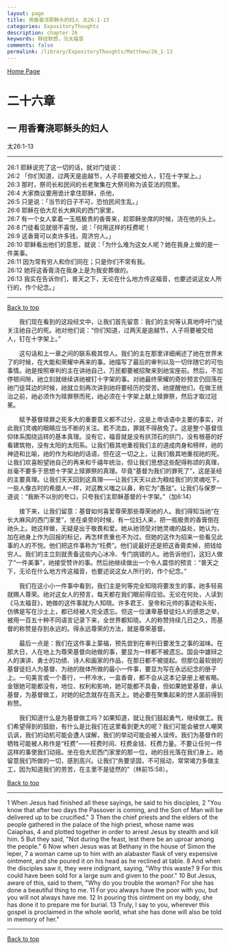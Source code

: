 ```yaml
---
layout: page
title: 用香膏浇耶稣头的妇人 太26:1-13
categories: ExpositoryThoughts
description: chapter 26
keywords: 释经默想，马太福音
comments: false
permalink: /library/ExpositoryThoughts/Matthew/26_1-13
---
```

[ Home Page ]({{site.baseurl}}/index) <br>

<a name="0"></a>
# 二十六章 

## 一 用香膏浇耶稣头的妇人

太26:1-13

***

26:1 耶稣说完了这一切的话，就对门徒说：<br>
26:2 「你们知道，过两天是逾越节，人子将要被交给人，钉在十字架上。」<br>
26:3 那时，祭司长和民间的长老聚集在大祭司称为该亚法的院里。<br>
26:4 大家商议要用诡计拿住耶稣，杀他，<br>
26:5 只是说：「当节的日子不可，恐怕民间生乱。」<br>
26:6 耶稣在伯大尼长大麻风的西门家里，<br>
26:7 有一个女人拿着一玉瓶极贵的香膏来，趁耶稣坐席的时候，浇在他的头上。<br>
26:8 门徒看见就很不喜悦，说：「何用这样的枉费呢！<br>
26:9 这香膏可以卖许多钱，周济穷人。」<br>
26:10 耶稣看出他们的意思，就说：「为什么难为这女人呢？她在我身上做的是一件美事。<br>
26:11 因为常有穷人和你们同在；只是你们不常有我。<br>
26:12 她将这香膏浇在我身上是为我安葬做的。<br>
26:13 我实在告诉你们，普天之下，无论在什么地方传这福音，也要述说这女人所行的，作个纪念。」<br>

***

[Back to top](#0)

&emsp;&emsp;我们现在看到的这段经文中，让我们首先留意：我们的主何等认真地呼吁门徒关注祂自己的死。祂对他们说：“你们知道，过两天是逾越节，人子将要被交给人，钉在十字架上。”

&emsp;&emsp;这句话和上一章之间的联系极其惊人。我们的主在那里详细阐述了祂在世界末了的时候，在大能和荣耀中再来的事。祂描写了最后的审判以及一切伴随它的可怕事情。祂是按照审判的主在讲祂自己，万民都要被招聚来到祂宝座前。然后，不加停顿间隙，祂立刻就继续讲祂被钉十字架的事。对祂最终荣耀的奇妙预言仍回荡在祂门徒耳边的时候，祂就立刻再次讲到祂将要经历的受苦。祂提醒他们，在做王统治之前，祂必须作为赎罪祭而死，祂必须在十字架上献上赎罪祭，然后才取过冠冕。

&emsp;&emsp;赋予基督赎罪之死多大的重要意义都不过分，这是上帝话语中主要的事实，对此我们灵魂的眼睛应当不断的关注。若不流血，罪就不得赦免了。这是整个基督信仰体系围绕运转的基本真理。没有它，福音就是没有拱顶石的拱门，没有根基的好看建筑物，没有太阳的太阳系。让我们极其地重视我们主的道成肉身和榜样，祂的神迹和比喻，祂的作为和祂的话语，但在这一切之上，让我们极其地重视祂的死。让我们欢喜盼望祂自己的再来和千禧年统治，但让我们思想这些配得称颂的真理，丝毫不要多于思想十字架上赎罪祭的真理。毕竟“基督为我们的罪死了”，这是圣经的主要真理。让我们天天回到这真理——让我们天天以此为粮给我们的灵魂吃下。一些人像古时的希腊人一样，对这教义嗤之以鼻，称它为“愚拙”。让我们与保罗一道说：“我断不以别的夸口，只夸我们主耶稣基督的十字架。”（加6:14）

&emsp;&emsp;接下来，让我们留意：基督如何喜爱尊荣那些尊荣祂的人。我们得知当祂“在长大麻风的西门家里”，坐在桌旁的时候，有一位妇人来，把一瓶极贵的香膏倒在祂头上。她这样做，无疑是出于敬畏和爱。她从祂领受对她灵魂的益处，她认为，加在祂身上作为回报的标记，再怎样贵重也不为过。但她的这作为招来一些看见此事的人的不悦。他们把这件事称为“枉费”。他们说最好还是把这香膏卖掉，把钱给穷人。我们的主立刻就责备这些内心冰冷、专门挑错的人。祂告诉他们，这妇人做了“一件美事”，祂接受赞许的事。然后祂继续做出一个令人震惊的预言：“普天之下，无论在什么地方传这福音，也要述说这女人所行的，作个纪念。”

&emsp;&emsp;我们在这小小一件事中看到，我们主是何等完全知晓将要发生的事，祂多轻易就赐人尊荣。祂对这女人的预言，每天都在我们眼前得应验。无论在何处，人读到《马太福音》，她做的这件事就为人知晓。许多君王、皇帝和元帅的事迹和头衔，仿佛是写在沙土上，都已经被人完全遗忘。但这一位谦卑基督徒妇人的感恩之举，被用一百五十种不同语言记录下来，全世界都知晓。人的称赞持续几日之久，而基督的称赞是存到永远的。得永远尊荣的方法，就是尊荣基督。

&emsp;&emsp;最后一点是：我们在这件事上蒙福，预先尝到在审判日要发生之事的滋味。在那大日，人在地上为尊荣基督向祂做的事，要显为一样都不被遗忘。国会中雄辩之人的演讲、勇士的功绩、诗人和画家的作品，在那日都不被提起。但那位最软弱的基督徒妇人为基督、为祂的肢体所做的最小一件事，要显为写在永远纪念的册子上。一句美言或一个善行，一杯冷水，一盒香膏，都不会从这本记录册上被省略。金银她可能都没有，地位、权利和影响，她可能都不具备，但如果她爱基督，承认基督，为基督做工，对她的纪念就存在高天上。她必要在聚集起来的世人面前得到称赞。

&emsp;&emsp;我们知道什么是为基督做工吗？如果知道，就让我们鼓起勇气，继续做工。我们希望得到的鼓励，有什么是比我们在这里看到更大的呢？我们可能会被世人嘲笑讥讽，我们的动机可能会遭人误解，我们的举动可能会被人误传。我们为基督作的牺牲可能被人称作是“枉费”——枉费时间、枉费金钱、枉费力量。不要让任何一件这样的事使我们动摇。坐在伯大尼西门家里的那一位，祂的目光落在我们身上。祂留意我们所做的一切，感到高兴。让我们“务要坚固，不可摇动，常常竭力多做主工，因为知道我们的劳苦，在主里不是徒然的”（林前15:58）。

[Back to top](#0)

***

1 When Jesus had finished all these sayings, he said to his disciples, 2 "You know that after two days the Passover is coming, and the Son of Man will be delivered up to be crucified." 3 Then the chief priests and the elders of the people gathered in the palace of the high priest, whose name was Caiaphas, 4 and plotted together in order to arrest Jesus by stealth and kill him. 5 But they said, "Not during the feast, lest there be an uproar among the people." 6 Now when Jesus was at Bethany in the house of Simon the leper, 7 a woman came up to him with an alabaster flask of very expensive ointment, and she poured it on his head as he reclined at table. 8 And when the disciples saw it, they were indignant, saying, "Why this waste? 9 For this could have been sold for a large sum and given to the poor." 10 But Jesus, aware of this, said to them, "Why do you trouble the woman? For she has done a beautiful thing to me. 11 For you always have the poor with you, but you will not always have me. 12 In pouring this ointment on my body, she has done it to prepare me for burial. 13 Truly, I say to you, wherever this gospel is proclaimed in the whole world, what she has done will also be told in memory of her."

***

[Back to top](#0)
